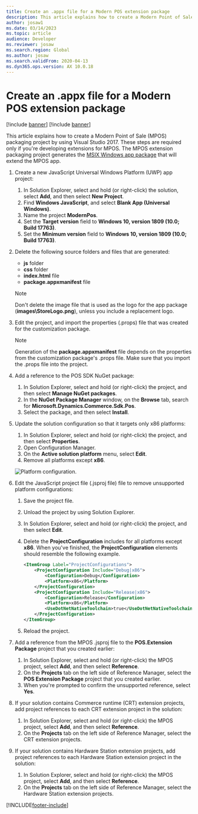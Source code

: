 ```yaml
---
title: Create an .appx file for a Modern POS extension package
description: This article explains how to create a Modern Point of Sale (MPOS) packaging project by using Microsoft Visual Studio 2017.
author: josaw1
ms.date: 03/14/2023
ms.topic: article
audience: Developer
ms.reviewer: josaw
ms.search.region: Global
ms.author: josaw
ms.search.validFrom: 2020-04-13
ms.dyn365.ops.version: AX 10.0.18
---
```


# Create an .appx file for a Modern POS extension package

[!include [banner](../../includes/banner.md)]
[!include [banner](../includes/retailsdk-deprecation-banner.md)]

This article explains how to create a Modern Point of Sale (MPOS) packaging project by using Visual Studio 2017. These steps are required only if you're developing extensions for MPOS. The MPOS extension packaging project generates the [MSIX Windows app package](/windows/msix/overview) that will extend the MPOS app.

1. Create a new JavaScript Universal Windows Platform (UWP) app project:

    1. In Solution Explorer, select and hold (or right-click) the solution, select **Add**, and then select **New Project**.
    2. Find **Windows JavaScript**, and select **Blank App (Universal Windows)**.
    3. Name the project **ModernPos**.
    4. Set the **Target version** field to **Windows 10, version 1809 (10.0; Build 17763)**.
    5. Set the **Minimum version** field to **Windows 10, version 1809 (10.0; Build 17763)**.

2. Delete the following source folders and files that are generated:

    + **js** folder
    + **css** folder
    + **index.html** file
    + **package.appxmanifest** file

    > [!NOTE]
    > Don't delete the image file that is used as the logo for the app package (**images\\StoreLogo.png**), unless you include a replacement logo.

3. Edit the project, and import the properties (.props) file that was created for the customization package.

    > [!NOTE]
    > Generation of the **package.appxmanifest** file depends on the properties from the customization package's .props file. Make sure that you import the .props file into the project.

4. Add a reference to the POS SDK NuGet package:

    1. In Solution Explorer, select and hold (or right-click) the project, and then select **Manage NuGet packages**.
    2. In the **NuGet Package Manager** window, on the **Browse** tab, search for **Microsoft.Dynamics.Commerce.Sdk.Pos**.
    3. Select the package, and then select **Install**.

5. Update the solution configuration so that it targets only x86 platforms:

    1. In Solution Explorer, select and hold (or right-click) the project, and then select **Properties**.
    2. Open Configuration Manager.
    3. On the **Active solution platform** menu, select **Edit**.
    4. Remove all platforms except **x86**.

    ![Platform configuration.](media/platform.png)

6. Edit the JavaScript project file (.jsproj file) file to remove unsupported platform configurations:

    1. Save the project file.
    2. Unload the project by using Solution Explorer.
    3. In Solution Explorer, select and hold (or right-click) the project, and then select **Edit**.
    4. Delete the **ProjectConfiguration** includes for all platforms except **x86**. When you've finished, the **ProjectConfiguration** elements should resemble the following example.

        ```xml
        <ItemGroup Label="ProjectConfigurations">
            <ProjectConfiguration Include="Debug|x86">
                <Configuration>Debug</Configuration>
                <Platform>x86</Platform>
            </ProjectConfiguration>
            <ProjectConfiguration Include="Release|x86">
                <Configuration>Release</Configuration>
                <Platform>x86</Platform>
                <UseDotNetNativeToolchain>true</UseDotNetNativeToolchain>
            </ProjectConfiguration>
        </ItemGroup>
        ```

    5. Reload the project.

7. Add a reference from the MPOS .jsproj file to the **POS.Extension Package** project that you created earlier:

    1. In Solution Explorer, select and hold (or right-click) the MPOS project, select **Add**, and then select **Reference**.
    2. On the **Projects** tab on the left side of Reference Manager, select the **POS Extension Package** project that you created earlier.
    3. When you're prompted to confirm the unsupported reference, select **Yes**.

8. If your solution contains Commerce runtime (CRT) extension projects, add project references to each CRT extension project in the solution:

    1. In Solution Explorer, select and hold (or right-click) the MPOS project, select **Add**, and then select **Reference**.
    2. On the **Projects** tab on the left side of Reference Manager, select the CRT extension projects.

9. If your solution contains Hardware Station extension projects, add project references to each Hardware Station extension project in the solution:

    1. In Solution Explorer, select and hold (or right-click) the MPOS project, select **Add**, and then select **Reference**.
    2. On the **Projects** tab on the left side of Reference Manager, select the Hardware Station extension projects.

[!INCLUDE[footer-include](../../../includes/footer-banner.md)]
